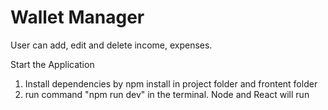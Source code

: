 # Wallet Manager


User can add, edit and delete income, expenses.

Start the Application

1. Install dependencies by npm install in project folder and frontent folder
2. run command "npm run dev" in the terminal. Node and React will run 